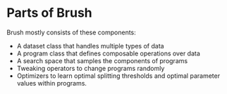 # Parts of Brush

Brush mostly consists of these components: 

- A dataset class that handles multiple types of data
- A program class that defines composable operations over data
- A search space that samples the components of programs
- Tweaking operators to change programs randomly
- Optimizers to learn optimal splitting thresholds and optimal parameter values within programs. 